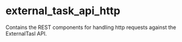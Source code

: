 # external_task_api_http

Contains the REST components for handling http requests against the ExternalTasl API.
